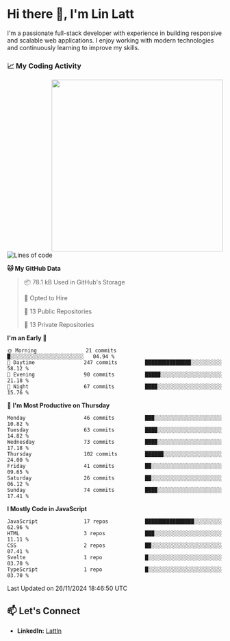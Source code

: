 # Hi there 👋, I'm Lin Latt

I'm a passionate full-stack developer with experience in building responsive and scalable web applications. I enjoy working with modern technologies and continuously learning to improve my skills.

### 📈 My Coding Activity 
<img src="https://github.com/user-attachments/assets/6cec4854-3eec-4600-9120-9be1d3cb2bfe"  width="400px" align="right">

<!--START_SECTION:waka-->
![Lines of code](https://img.shields.io/badge/From%20Hello%20World%20I%27ve%20Written-355.5%20thousand%20lines%20of%20code-blue)

**🐱 My GitHub Data** 

> 📦 78.1 kB Used in GitHub's Storage 
 > 
> 💼 Opted to Hire
 > 
> 📜 13 Public Repositories 
 > 
> 🔑 13 Private Repositories 
 > 
**I'm an Early 🐤** 

```text
🌞 Morning                21 commits          █░░░░░░░░░░░░░░░░░░░░░░░░   04.94 % 
🌆 Daytime                247 commits         ███████████████░░░░░░░░░░   58.12 % 
🌃 Evening                90 commits          █████░░░░░░░░░░░░░░░░░░░░   21.18 % 
🌙 Night                  67 commits          ████░░░░░░░░░░░░░░░░░░░░░   15.76 % 
```
📅 **I'm Most Productive on Thursday** 

```text
Monday                   46 commits          ███░░░░░░░░░░░░░░░░░░░░░░   10.82 % 
Tuesday                  63 commits          ████░░░░░░░░░░░░░░░░░░░░░   14.82 % 
Wednesday                73 commits          ████░░░░░░░░░░░░░░░░░░░░░   17.18 % 
Thursday                 102 commits         ██████░░░░░░░░░░░░░░░░░░░   24.00 % 
Friday                   41 commits          ██░░░░░░░░░░░░░░░░░░░░░░░   09.65 % 
Saturday                 26 commits          ██░░░░░░░░░░░░░░░░░░░░░░░   06.12 % 
Sunday                   74 commits          ████░░░░░░░░░░░░░░░░░░░░░   17.41 % 
```


**I Mostly Code in JavaScript** 

```text
JavaScript               17 repos            ████████████████░░░░░░░░░   62.96 % 
HTML                     3 repos             ███░░░░░░░░░░░░░░░░░░░░░░   11.11 % 
CSS                      2 repos             ██░░░░░░░░░░░░░░░░░░░░░░░   07.41 % 
Svelte                   1 repo              █░░░░░░░░░░░░░░░░░░░░░░░░   03.70 % 
TypeScript               1 repo              █░░░░░░░░░░░░░░░░░░░░░░░░   03.70 % 
```




 Last Updated on 26/11/2024 18:46:50 UTC
<!--END_SECTION:waka-->

## 📫 Let's Connect

- **LinkedIn:** [Lattln](https://linkedin.com/in/lin-latt)
<!-- - **Portfolio:** [Your Portfolio](https://yourportfolio.com) -->
